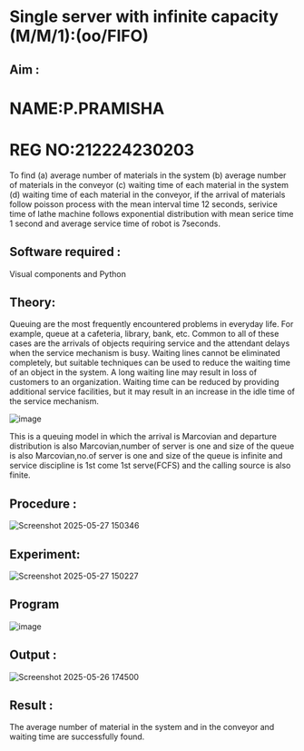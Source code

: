 # Single server with infinite capacity (M/M/1):(oo/FIFO)
## Aim :
# NAME:P.PRAMISHA
# REG NO:212224230203
To find (a) average number of materials in the system (b) average number of materials in the conveyor (c) waiting time of each material in the system (d) waiting time of each material in the conveyor, if the arrival  of materials follow poisson process with the mean interval time 12 seconds, serivice time of lathe machine follows exponential distribution with mean serice time 1 second and average service time of robot is 7seconds.

## Software required :
Visual components and Python

## Theory:
Queuing are the most frequently encountered problems in everyday life. For example, queue at a cafeteria, library, bank, etc. Common to all of these cases are the arrivals of objects requiring service and the attendant delays when the service mechanism is busy. Waiting lines cannot be eliminated completely, but suitable techniques can be used to reduce the waiting time of an object in the system. A long waiting line may result in loss of customers to an organization. Waiting time can be reduced by providing additional service facilities, but it may result in an increase in the idle time of the service mechanism.

![image](1.png)

This is a queuing model in which the arrival is Marcovian and departure distribution is also Marcovian,number of server is one and size of the queue is also Marcovian,no.of server is one and size of the queue is infinite and service discipline is 1st come 1st serve(FCFS) and the calling source is also finite.

## Procedure :

![Screenshot 2025-05-27 150346](https://github.com/user-attachments/assets/0f14712b-b5a1-4d91-96bc-1b78869e8b60)



## Experiment:
![Screenshot 2025-05-27 150227](https://github.com/user-attachments/assets/2ac7a3c3-0051-46f2-8f03-39d3a56a8a97)


 
## Program
![image](https://github.com/ramjan1729/Single-server-infinite-capacity---Markov-Model/assets/103921593/5f1fd58d-5929-4c51-89ea-4cef009e5bad)

## Output :
![Screenshot 2025-05-26 174500](https://github.com/user-attachments/assets/274ada07-747b-43f1-a789-1cdbbfa457ae)


## Result :
The average number of material in the system and in the conveyor and waiting time are successfully found.

